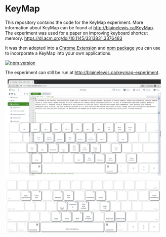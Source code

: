 # KeyMap

This repository contains the code for the KeyMap experiment. More information about KeyMap can be found at http://blainelewis.ca/KeyMap. The experiment was used for a paper on improving keyboard shortcut memory. https://dl.acm.org/doi/10.1145/3313831.3376483

It was then adopted into a [Chrome Extension](https://chrome.google.com/webstore/detail/keymap/fpminkfnndfokkmoobbngdpnijbcajkl) and [npm package](https://www.npmjs.com/package/@blainelewis1/keymap) you can use to incorporate a KeyMap into your own applications.

[![npm version](https://badge.fury.io/js/%40blainelewis1%2Fkeymap.svg)](https://badge.fury.io/js/%40blainelewis1%2Fkeymap)

The experiment can still be run at http://blainelewis.ca/keymap-experiment.

![KeyMap in Overleaf](./screenshots/keymapoverleaf.png?raw=true)
![KeyMap](./screenshots/keymapgdocs.png?raw=true)
